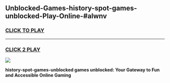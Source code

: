 
## Unblocked-Games-history-spot-games-unblocked-Play-Online-#alwnv
<h3>
<a href="https://premium.freeplayer.one?title=history-spot-games-unblocked&ref=27F">CLICK TO PLAY</a></h3>
<hr>

<h3>
<a href="https://premium.freeplayer.one?title=history-spot-games-unblocked&ref=27F">CLICK 2 PLAY</a>
  
</h3>

<a href="https://premium.freeplayer.one?title=history-spot-games-unblocked&ref=27F"><img src="https://clearcache.store/games.png"></a>


**history-spot-games-unblocked games unblocked: Your Gateway to Fun and Accessible Online Gaming**
